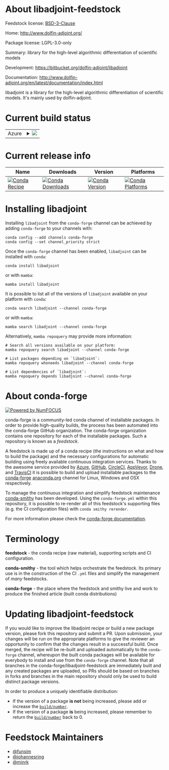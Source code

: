 About libadjoint-feedstock
==========================

Feedstock license: [BSD-3-Clause](https://github.com/conda-forge/libadjoint-feedstock/blob/main/LICENSE.txt)

Home: http://www.dolfin-adjoint.org/

Package license: LGPL-3.0-only

Summary: library for the high-level algorithmic differentiation of scientific models

Development: https://bitbucket.org/dolfin-adjoint/libadjoint

Documentation: http://www.dolfin-adjoint.org/en/latest/documentation/index.html

libadjoint is a library for the high-level algorithmic differentiation of
scientific models. It's mainly used by dolfin-adjoint.


Current build status
====================


<table>
    
  <tr>
    <td>Azure</td>
    <td>
      <details>
        <summary>
          <a href="https://dev.azure.com/conda-forge/feedstock-builds/_build/latest?definitionId=4592&branchName=main">
            <img src="https://dev.azure.com/conda-forge/feedstock-builds/_apis/build/status/libadjoint-feedstock?branchName=main">
          </a>
        </summary>
        <table>
          <thead><tr><th>Variant</th><th>Status</th></tr></thead>
          <tbody><tr>
              <td>linux_64_python3.10.____cpython</td>
              <td>
                <a href="https://dev.azure.com/conda-forge/feedstock-builds/_build/latest?definitionId=4592&branchName=main">
                  <img src="https://dev.azure.com/conda-forge/feedstock-builds/_apis/build/status/libadjoint-feedstock?branchName=main&jobName=linux&configuration=linux%20linux_64_python3.10.____cpython" alt="variant">
                </a>
              </td>
            </tr><tr>
              <td>linux_64_python3.11.____cpython</td>
              <td>
                <a href="https://dev.azure.com/conda-forge/feedstock-builds/_build/latest?definitionId=4592&branchName=main">
                  <img src="https://dev.azure.com/conda-forge/feedstock-builds/_apis/build/status/libadjoint-feedstock?branchName=main&jobName=linux&configuration=linux%20linux_64_python3.11.____cpython" alt="variant">
                </a>
              </td>
            </tr><tr>
              <td>linux_64_python3.8.____cpython</td>
              <td>
                <a href="https://dev.azure.com/conda-forge/feedstock-builds/_build/latest?definitionId=4592&branchName=main">
                  <img src="https://dev.azure.com/conda-forge/feedstock-builds/_apis/build/status/libadjoint-feedstock?branchName=main&jobName=linux&configuration=linux%20linux_64_python3.8.____cpython" alt="variant">
                </a>
              </td>
            </tr><tr>
              <td>linux_64_python3.9.____73_pypy</td>
              <td>
                <a href="https://dev.azure.com/conda-forge/feedstock-builds/_build/latest?definitionId=4592&branchName=main">
                  <img src="https://dev.azure.com/conda-forge/feedstock-builds/_apis/build/status/libadjoint-feedstock?branchName=main&jobName=linux&configuration=linux%20linux_64_python3.9.____73_pypy" alt="variant">
                </a>
              </td>
            </tr><tr>
              <td>linux_64_python3.9.____cpython</td>
              <td>
                <a href="https://dev.azure.com/conda-forge/feedstock-builds/_build/latest?definitionId=4592&branchName=main">
                  <img src="https://dev.azure.com/conda-forge/feedstock-builds/_apis/build/status/libadjoint-feedstock?branchName=main&jobName=linux&configuration=linux%20linux_64_python3.9.____cpython" alt="variant">
                </a>
              </td>
            </tr><tr>
              <td>osx_64_python3.10.____cpython</td>
              <td>
                <a href="https://dev.azure.com/conda-forge/feedstock-builds/_build/latest?definitionId=4592&branchName=main">
                  <img src="https://dev.azure.com/conda-forge/feedstock-builds/_apis/build/status/libadjoint-feedstock?branchName=main&jobName=osx&configuration=osx%20osx_64_python3.10.____cpython" alt="variant">
                </a>
              </td>
            </tr><tr>
              <td>osx_64_python3.11.____cpython</td>
              <td>
                <a href="https://dev.azure.com/conda-forge/feedstock-builds/_build/latest?definitionId=4592&branchName=main">
                  <img src="https://dev.azure.com/conda-forge/feedstock-builds/_apis/build/status/libadjoint-feedstock?branchName=main&jobName=osx&configuration=osx%20osx_64_python3.11.____cpython" alt="variant">
                </a>
              </td>
            </tr><tr>
              <td>osx_64_python3.8.____cpython</td>
              <td>
                <a href="https://dev.azure.com/conda-forge/feedstock-builds/_build/latest?definitionId=4592&branchName=main">
                  <img src="https://dev.azure.com/conda-forge/feedstock-builds/_apis/build/status/libadjoint-feedstock?branchName=main&jobName=osx&configuration=osx%20osx_64_python3.8.____cpython" alt="variant">
                </a>
              </td>
            </tr><tr>
              <td>osx_64_python3.9.____73_pypy</td>
              <td>
                <a href="https://dev.azure.com/conda-forge/feedstock-builds/_build/latest?definitionId=4592&branchName=main">
                  <img src="https://dev.azure.com/conda-forge/feedstock-builds/_apis/build/status/libadjoint-feedstock?branchName=main&jobName=osx&configuration=osx%20osx_64_python3.9.____73_pypy" alt="variant">
                </a>
              </td>
            </tr><tr>
              <td>osx_64_python3.9.____cpython</td>
              <td>
                <a href="https://dev.azure.com/conda-forge/feedstock-builds/_build/latest?definitionId=4592&branchName=main">
                  <img src="https://dev.azure.com/conda-forge/feedstock-builds/_apis/build/status/libadjoint-feedstock?branchName=main&jobName=osx&configuration=osx%20osx_64_python3.9.____cpython" alt="variant">
                </a>
              </td>
            </tr>
          </tbody>
        </table>
      </details>
    </td>
  </tr>
</table>

Current release info
====================

| Name | Downloads | Version | Platforms |
| --- | --- | --- | --- |
| [![Conda Recipe](https://img.shields.io/badge/recipe-libadjoint-green.svg)](https://anaconda.org/conda-forge/libadjoint) | [![Conda Downloads](https://img.shields.io/conda/dn/conda-forge/libadjoint.svg)](https://anaconda.org/conda-forge/libadjoint) | [![Conda Version](https://img.shields.io/conda/vn/conda-forge/libadjoint.svg)](https://anaconda.org/conda-forge/libadjoint) | [![Conda Platforms](https://img.shields.io/conda/pn/conda-forge/libadjoint.svg)](https://anaconda.org/conda-forge/libadjoint) |

Installing libadjoint
=====================

Installing `libadjoint` from the `conda-forge` channel can be achieved by adding `conda-forge` to your channels with:

```
conda config --add channels conda-forge
conda config --set channel_priority strict
```

Once the `conda-forge` channel has been enabled, `libadjoint` can be installed with `conda`:

```
conda install libadjoint
```

or with `mamba`:

```
mamba install libadjoint
```

It is possible to list all of the versions of `libadjoint` available on your platform with `conda`:

```
conda search libadjoint --channel conda-forge
```

or with `mamba`:

```
mamba search libadjoint --channel conda-forge
```

Alternatively, `mamba repoquery` may provide more information:

```
# Search all versions available on your platform:
mamba repoquery search libadjoint --channel conda-forge

# List packages depending on `libadjoint`:
mamba repoquery whoneeds libadjoint --channel conda-forge

# List dependencies of `libadjoint`:
mamba repoquery depends libadjoint --channel conda-forge
```


About conda-forge
=================

[![Powered by
NumFOCUS](https://img.shields.io/badge/powered%20by-NumFOCUS-orange.svg?style=flat&colorA=E1523D&colorB=007D8A)](https://numfocus.org)

conda-forge is a community-led conda channel of installable packages.
In order to provide high-quality builds, the process has been automated into the
conda-forge GitHub organization. The conda-forge organization contains one repository
for each of the installable packages. Such a repository is known as a *feedstock*.

A feedstock is made up of a conda recipe (the instructions on what and how to build
the package) and the necessary configurations for automatic building using freely
available continuous integration services. Thanks to the awesome service provided by
[Azure](https://azure.microsoft.com/en-us/services/devops/), [GitHub](https://github.com/),
[CircleCI](https://circleci.com/), [AppVeyor](https://www.appveyor.com/),
[Drone](https://cloud.drone.io/welcome), and [TravisCI](https://travis-ci.com/)
it is possible to build and upload installable packages to the
[conda-forge](https://anaconda.org/conda-forge) [anaconda.org](https://anaconda.org/)
channel for Linux, Windows and OSX respectively.

To manage the continuous integration and simplify feedstock maintenance
[conda-smithy](https://github.com/conda-forge/conda-smithy) has been developed.
Using the ``conda-forge.yml`` within this repository, it is possible to re-render all of
this feedstock's supporting files (e.g. the CI configuration files) with ``conda smithy rerender``.

For more information please check the [conda-forge documentation](https://conda-forge.org/docs/).

Terminology
===========

**feedstock** - the conda recipe (raw material), supporting scripts and CI configuration.

**conda-smithy** - the tool which helps orchestrate the feedstock.
                   Its primary use is in the construction of the CI ``.yml`` files
                   and simplify the management of *many* feedstocks.

**conda-forge** - the place where the feedstock and smithy live and work to
                  produce the finished article (built conda distributions)


Updating libadjoint-feedstock
=============================

If you would like to improve the libadjoint recipe or build a new
package version, please fork this repository and submit a PR. Upon submission,
your changes will be run on the appropriate platforms to give the reviewer an
opportunity to confirm that the changes result in a successful build. Once
merged, the recipe will be re-built and uploaded automatically to the
`conda-forge` channel, whereupon the built conda packages will be available for
everybody to install and use from the `conda-forge` channel.
Note that all branches in the conda-forge/libadjoint-feedstock are
immediately built and any created packages are uploaded, so PRs should be based
on branches in forks and branches in the main repository should only be used to
build distinct package versions.

In order to produce a uniquely identifiable distribution:
 * If the version of a package **is not** being increased, please add or increase
   the [``build/number``](https://docs.conda.io/projects/conda-build/en/latest/resources/define-metadata.html#build-number-and-string).
 * If the version of a package **is** being increased, please remember to return
   the [``build/number``](https://docs.conda.io/projects/conda-build/en/latest/resources/define-metadata.html#build-number-and-string)
   back to 0.

Feedstock Maintainers
=====================

* [@funsim](https://github.com/funsim/)
* [@johannesring](https://github.com/johannesring/)
* [@minrk](https://github.com/minrk/)


